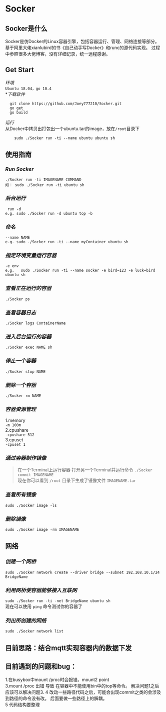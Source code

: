 # Socker  
## Socker是什么
  Socker是仿Docker的Linux容器引擎，包括容器运行、管理、网络连接等部分。基于阿里大佬xianlubird的书《自己动手写Docker》和runc的源代码实现。
  过程中参照很多大佬博客，没有详细记录，统一远程感谢。
## Get Start
*环境*  
  `Ubuntu 18.04，go 10.4`  
**下载软件*  
  ```
	git clone https://github.com/Joey777210/Socker.git
	go get
	go build
  ```
*运行*  
从Docker中拷贝出打包出一个ubuntu.tar的image，放在`/root`目录下  
```
	sudo ./Socker run -ti --name ubuntu ubuntu sh
```

## 使用指南
### *Run Socker*  
```
./Socker run -ti IMAGENAME COMMAND  
如： sudo ./Socker run -ti ubuntu sh
```
### *后台运行*
```
 run -d
e.g. sudo ./Socker run -d ubuntu top -b  
```
### *命名*  
```
--name NAME
e.g. sudo ./Socker run -ti --name myContainer ubuntu sh    
```
### *指定环境变量运行容器*  
```
-e env  
e.g.   sudo ./Socker run -ti --name socker -e bird=123 -e luck=bird ubuntu sh  
```

### *查看正在运行的容器*  
`./Socker ps`  
### *查看容器日志*
`./Socker logs ContainerName`  
### *进入后台运行的容器*
`./Socker exec NAME sh`  
### *停止一个容器*
`./Socker stop NAME`  
### *删除一个容器*
`./Socker rm NAME`  

### *容器资源管理*
1.memory  
`-m 100m`  
2.cpushare  
`-cpushare 512`  
3.cpuset   
`-cpuset 1`  
### *通过容器制作镜像*
>在一个Terminal上运行容器
>打开另一个Terminal并运行命令
`./Socker commit IMAGENAME`  
>现在你可以看到 `/root` 目录下生成了镜像文件 `IMAGENAME.tar`  

### *查看所有镜像*  
`sudo ./Socker image -ls`  
### *删除镜像*  
`sudo ./Socker image -rm IMAGENAME`  

## 网络
### *创建一个网桥*
`sudo ./Socker network create --driver bridge --subnet 192.168.10.1/24 BridgeName`  
### *利用网桥使容器能够接入互联网*
`sudo ./Socker run -ti -net BridgeName ubuntu sh`  
现在可以使用 `ping` 命令测试你的容器了  
### *列出所创建的网络*
`sudo ./Socker network list`    


## 目前思路：结合mqtt实现容器内的数据下发  
## 目前遇到的问题和bug：  
  1.在busybox中mount /proc时会报错。mount2 point  
  3.mount /proc 出错 导致 在容器中不能使用bin中的top等命令。 解决问题1之后应该可以解决问题3.
  4 改动一些路径代码之后，可能会出现commit之类的会涉及到路径的命令没有改。 后面要做一些路径上的解耦。  
  5 代码结构要整理  
